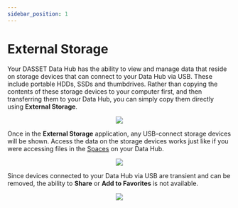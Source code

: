 ```yaml
---
sidebar_position: 1
---
```


# External Storage
Your DASSET Data Hub has the ability to view and manage data that reside on storage devices that can connect to your Data Hub via USB.  These include portable HDDs, SSDs and thumbdrives.  Rather than copying the contents of these storage devices to your computer first, and then transferring them to your Data Hub, you can simply copy them directly using **External Storage**.

<p align="center">
<img src={require("./external-storage.png").default} style={{transform:'scale(.75)'}} />
</p>

Once in the **External Storage** application, any USB-connect storage devices will be shown.  Access the data on the storage devices works just like if you were accessing files in the [Spaces](../concepts/spaces.md) on your Data Hub.

<p align="center">
<img src={require("./external-storage-view.png").default} style={{transform:'scale(1.0)'}} />
</p>

Since devices connected to your Data Hub via USB are transient and can be removed, the ability to **Share** or **Add to Favorites** is not available.

<p align="center">
<img src={require("./external-storage-limitations.png").default} style={{transform:'scale(1.0)'}} />
</p>